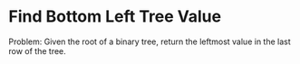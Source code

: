# Find Bottom Left Tree Value
Problem: Given the root of a binary tree, return the leftmost value in the last row of the tree.

